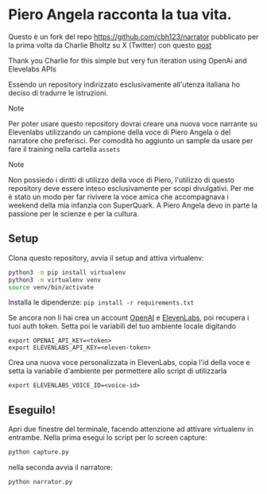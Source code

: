 # Piero Angela racconta la tua vita.

Questo è un fork del repo https://github.com/cbh123/narrator pubblicato per la prima volta da Charlie Bholtz su X (Twitter) con questo [post](https://twitter.com/charliebholtz/status/1724815159590293764)

Thank you Charlie for this simple but very fun iteration using OpenAi and Elevelabs APIs

Essendo un repository indirizzato esclusivamente all'utenza italiana ho deciso di tradurre le istruzioni.

>[!NOTE]
>Per poter usare questo repository dovrai creare una nuova voce narrante su Elevenlabs utilizzando un campione della voce di Piero Angela o del narratore che preferisci. Per comodità ho aggiunto un sample da usare per fare il training nella cartella `assets`

>[!NOTE]
>Non possiedo i diritti di utilizzo della voce di Piero, l'utilizzo di questo repository deve essere inteso esclusivamente per scopi divulgativi. Per me è stato un modo per far rivivere la voce amica che accompagnava i weekend della mia infanzia con SuperQuark. A Piero Angela devo in parte la passione per le scienze e per la cultura. 

## Setup

Clona questo repository, avvia il setup and attiva virtualenv:

```bash
python3 -m pip install virtualenv
python3 -m virtualenv venv
source venv/bin/activate
```

Installa le dipendenze:
`pip install -r requirements.txt`

Se ancora non li hai crea un account [OpenAI](https://beta.openai.com/) e [ElevenLabs](https://elevenlabs.io), poi recupera i tuoi auth token. Setta poi le variabili del tuo ambiente locale digitando

```
export OPENAI_API_KEY=<token>
export ELEVENLABS_API_KEY=<eleven-token>
```

Crea una nuova voce personalizzata in ElevenLabs, copia l'id della voce e setta la variabile d'ambiente per permettere allo script di utilizzarla

```
export ELEVENLABS_VOICE_ID=<voice-id>
```

## Eseguilo!

Apri due finestre del terminale, facendo attenzione ad attivare virtualenv in entrambe. Nella prima esegui lo script per lo screen capture:
```bash
python capture.py
```
nella seconda avvia il narratore:

```bash
python narrator.py
```

